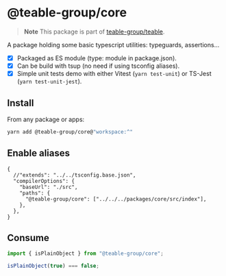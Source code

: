 # @teable-group/core

> **Note**
> This package is part of [teable-group/teable](https://github.com/teable-group/teable).

A package holding some basic typescript utilities: typeguards, assertions...

- [x] Packaged as ES module (type: module in package.json).
- [x] Can be build with tsup (no need if using tsconfig aliases).
- [x] Simple unit tests demo with either Vitest (`yarn test-unit`) or TS-Jest (`yarn test-unit-jest`).

## Install

From any package or apps:

```bash
yarn add @teable-group/core@"workspace:^"
```

## Enable aliases

```json5
{
  //"extends": "../../tsconfig.base.json",
  "compilerOptions": {
    "baseUrl": "./src",
    "paths": {
      "@teable-group/core": ["../../../packages/core/src/index"],
    },
  },
}
```

## Consume

```typescript
import { isPlainObject } from "@teable-group/core";

isPlainObject(true) === false;
```
